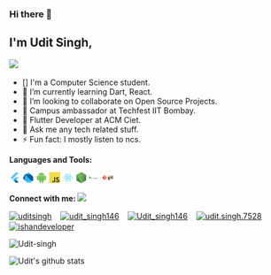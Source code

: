 ### Hi there 👋
## I'm Udit Singh,

<a href="https://www.linkedin.com/in/udit-singh-081008128/">
  <img src="https://img.shields.io/badge/Linkedin-Udit%20Singh-blue?style=for-the-badge&logo=linkedin">
</a>

- [] I'm a Computer Science student.
- 🌱 I’m currently learning Dart, React.
- 👀 I’m looking to collaborate on Open Source Projects.
- 🌟 Campus ambassador at Techfest IIT Bombay.
- 🌟 Flutter Developer at ACM Ciet.
- 💬 Ask me any tech related stuff.
- ⚡ Fun fact: I mostly listen to ncs.

**Languages and Tools:**  

<code><img height="20" src="https://raw.githubusercontent.com/github/explore/80688e429a7d4ef2fca1e82350fe8e3517d3494d/topics/flutter/flutter.png"></code>
<code><img height="20" src="https://raw.githubusercontent.com/github/explore/80688e429a7d4ef2fca1e82350fe8e3517d3494d/topics/dart/dart.png"></code>
<code><img height="20" src="https://raw.githubusercontent.com/github/explore/80688e429a7d4ef2fca1e82350fe8e3517d3494d/topics/android/android.png"></code>
<code><img height="20" src="https://raw.githubusercontent.com/github/explore/80688e429a7d4ef2fca1e82350fe8e3517d3494d/topics/javascript/javascript.png"></code>
<code><img height="20" src="https://raw.githubusercontent.com/github/explore/80688e429a7d4ef2fca1e82350fe8e3517d3494d/topics/react/react.png"></code>
<code><img height="20" src="https://raw.githubusercontent.com/github/explore/80688e429a7d4ef2fca1e82350fe8e3517d3494d/topics/nodejs/nodejs.png"></code>
<code><img height="20" src="https://raw.githubusercontent.com/github/explore/80688e429a7d4ef2fca1e82350fe8e3517d3494d/topics/mongodb/mongodb.png"></code>
<code><img height="20" src="https://raw.githubusercontent.com/github/explore/80688e429a7d4ef2fca1e82350fe8e3517d3494d/topics/git/git.png"></code>


**Connect with me: <img src="https://github.com/rajput2107/rajput2107/blob/master/Assets/Handshake.gif" height="33px" />**
<p align="left">
  <a href="https://www.linkedin.com/in/udit-singh-081008128/" target="blank"><img align="center" src="https://cdn.jsdelivr.net/npm/simple-icons@3.0.1/icons/linkedin.svg" alt="uditsingh" height="40" width="40" /></a> &nbsp;&nbsp;
  <a href="https://www.instagram.com/udit_singh146" target="blank"><img align="center" src="https://cdn.jsdelivr.net/npm/simple-icons@3.0.1/icons/instagram.svg" alt="udit_singh146" height="40" width="40" /></a> &nbsp;&nbsp;
<a href="https://twitter.com/Udit_singh146" target="blank"><img align="center" src="https://cdn.jsdelivr.net/npm/simple-icons@3.0.1/icons/twitter.svg" alt="Udit_singh146" height="40" width="40" /></a> &nbsp;&nbsp;
<a href="https://www.facebook.com/udit.singh.7528" target="blank"><img align="center" src="https://cdn.jsdelivr.net/npm/simple-icons@3.0.1/icons/facebook.svg" alt="udit.singh.7528" height="40" width="40" /></a> &nbsp;&nbsp;
  <a href="https://singhudit245.medium.com" target="blank"><img align="center" src="https://cdn.jsdelivr.net/npm/simple-icons@3.0.1/icons/medium.svg" alt="ishandeveloper" height="40" width="40" /></a>&nbsp;&nbsp;&nbsp;&nbsp;
</p>
<p align="left"> <img src="https://komarev.com/ghpvc/?username=Udit-singh" alt="Udit-singh" /></p>
<a href="https://github.com/Udit-singh">
 <img align="left" src="https://github-readme-stats.vercel.app/api?username=Udit-singh&show_icons=true&theme=dark&line_height=27" alt="Udit's github stats"/>
</a>
